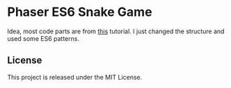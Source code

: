 # Phaser ES6 Snake Game

Idea, most code parts are from [this](http://phaser.io/examples/v2/arcade-physics/snake) tutorial.
I just changed the structure and used some ES6 patterns.

## License

This project is released under the MIT License.
